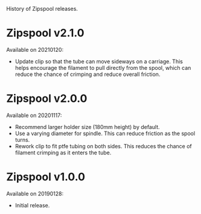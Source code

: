 History of Zipspool releases.

Zipspool v2.1.0
===============

Available on 20210120:
* Update clip so that the tube can move sideways on a carriage.  This
  helps encourage the filament to pull directly from the spool, which
  can reduce the chance of crimping and reduce overall friction.

Zipspool v2.0.0
===============

Available on 20201117:
* Recommend larger holder size (180mm height) by default.
* Use a varying diameter for spindle.  This can reduce friction as the
  spool turns.
* Rework clip to fit ptfe tubing on both sides.  This reduces the
  chance of filament crimping as it enters the tube.

Zipspool v1.0.0
===============

Available on 20190128:
* Initial release.
